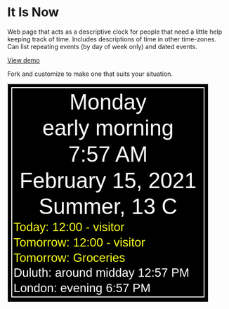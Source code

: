 # It Is Now

Web page that acts as a descriptive clock for people that need a little
help keeping track of time.  Includes descriptions of time in other time-zones.
Can list repeating events (by day of week only) and dated events.

[View demo](https://tbnorth.github.io/itisnow/)

Fork and customize to make one that suits your situation.

![Screen shot](screenshot.png)
